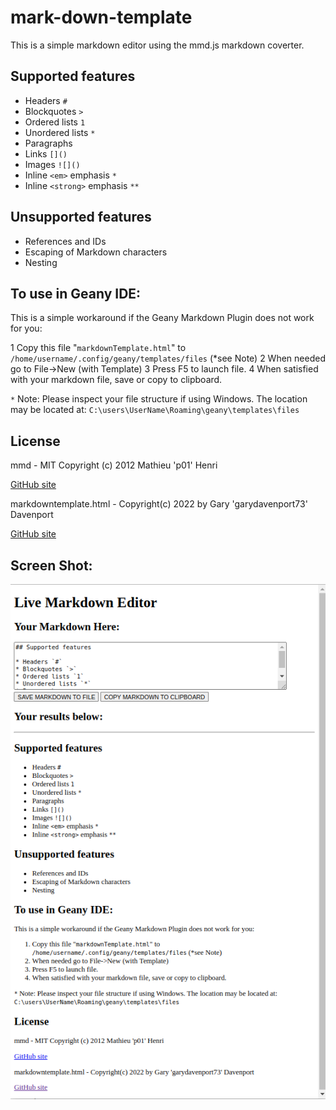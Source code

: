 # mark-down-template
This is a simple markdown editor using the mmd.js markdown coverter.

## Supported features

* Headers `#` 
* Blockquotes `>`
* Ordered lists `1`
* Unordered lists `*`
* Paragraphs
* Links `[]()`
* Images `![]()`
* Inline `<em>` emphasis `*`
* Inline `<strong>` emphasis `**`

## Unsupported features

* References and IDs
* Escaping of Markdown characters
* Nesting

## To use in Geany IDE:

This is a simple workaround if the Geany Markdown Plugin does not work for you:

1 Copy this file "`markdownTemplate.html`" to `/home/username/.config/geany/templates/files` (*see Note)
2 When needed go to File->New (with Template)
3 Press F5 to launch file.
4 When satisfied with your markdown file, save or copy to clipboard.

`*` Note: Please inspect your file structure if using Windows.  The location may be located at: `C:\users\UserName\Roaming\geany\templates\files`

## License

mmd - MIT Copyright (c) 2012 Mathieu 'p01' Henri

[GitHub site](https://github.com/p01/mmd.js)

markdowntemplate.html - Copyright(c) 2022 by Gary 'garydavenport73' Davenport

[GitHub site](https://github.com/garydavenport73/mark-down-template)

## Screen Shot:

![screenshot](https://github.com/garydavenport73/mark-down-template/blob/main/screenshot.png)
